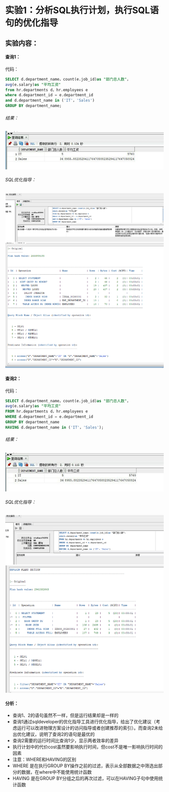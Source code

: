 # 实验1：分析SQL执行计划，执行SQL语句的优化指导
## 实验内容：
#### 查询1：
代码：
```sql
SELECT d.department_name，count(e.job_id)as "部门总人数"，
avg(e.salary)as "平均工资"
from hr.departments d，hr.employees e
where d.department_id = e.department_id
and d.department_name in ('IT'，'Sales')
GROUP BY department_name;
```
###### 结果：
![image1](https://github.com/03DuLi/oracle/blob/master/test1/a.jpg)
###### SQL优化指导：
![image2](https://github.com/03DuLi/oracle/blob/master/test1/c.png)
![image5](https://github.com/03DuLi/oracle/blob/master/test1/e.png)
#### 查询2：
代码：
```sql
SELECT d.department_name，count(e.job_id)as "部门总人数"，
avg(e.salary)as "平均工资"
FROM hr.departments d，hr.employees e
WHERE d.department_id = e.department_id
GROUP BY department_name
HAVING d.department_name in ('IT'，'Sales');
```
###### 结果：
![image3](https://github.com/03DuLi/oracle/blob/master/test1/b.jpg)
###### SQL优化指导：
![image4](https://github.com/03DuLi/oracle/blob/master/test1/d.png)
![image6](https://github.com/03DuLi/oracle/blob/master/test1/f.png)
#### 分析：
* 查询1、2的语句虽然不一样，但是运行结果却是一样的
* 查询1通过sqldeveloper的优化指导工具进行优化指导，给出了优化建议（考虑运行可以改进物理方案设计的访问指导或者创建推荐的索引）。而查询2未给出优化建议，说明了查询2的语句是最优的
* 查询2需要的运行时间比查询1少，显示两者效率的差异
* 执行计划中的代价cost虽然要影响执行时间，但cost不是唯一影响执行时间的因素
* 注意：WHERE和HAVING的区别
* WHERE 是在执行GROUP BY操作之前的过滤，表示从全部数据之中筛选出部分的数据，在where中不能使用统计函数
* HAVING 是在GROUP BY分组之后的再次过滤，可以在HAVING子句中使用统计函数

